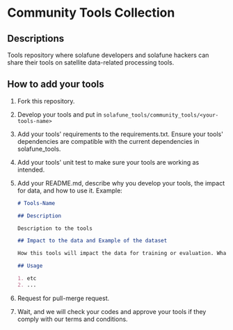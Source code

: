 # Community Tools Collection

## Descriptions

Tools repository where solafune developers and solafune hackers can share their tools on satellite data-related processing tools.

## How to add your tools

1. Fork this repository.
2. Develop your tools and put in `solafune_tools/community_tools/<your-tools-name>`
3. Add your tools' requirements to the requirements.txt. Ensure your tools' dependencies are compatible with the current dependencies in solafune_tools.
4. Add your tools' unit test to make sure your tools are working as intended.
5. Add your README.md, describe why you develop your tools, the impact for data, and how to use it. Example:

    ```markdown
    # Tools-Name

    ## Description

    Description to the tools

    ## Impact to the data and Example of the dataset

    How this tools will impact the data for training or evaluation. What kind of data might best for this tool

    ## Usage

    1. etc
    2. ...
    ```

6. Request for pull-merge request.
7. Wait, and we will check your codes and approve your tools if they comply with our terms and conditions.

